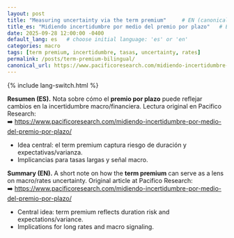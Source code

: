```yaml
---
layout: post
title: "Measuring uncertainty via the term premium"     # EN (canonical)
title_es: "Midiendo incertidumbre por medio del premio por plazo"   # ES
date: 2025-09-28 12:00:00 -0400
default_lang: es   # choose initial language: 'es' or 'en'
categories: macro
tags: [term premium, incertidumbre, tasas, uncertainty, rates]
permalink: /posts/term-premium-bilingual/
canonical_url: https://www.pacificoresearch.com/midiendo-incertidumbre-por-medio-del-premio-por-plazo/
---
```


{% include lang-switch.html %}

<div data-lang="es" markdown="1">

**Resumen (ES).** Nota sobre cómo el **premio por plazo** puede reflejar cambios en la incertidumbre macro/financiera.
Lectura original en Pacifico Research:  
➡️ <https://www.pacificoresearch.com/midiendo-incertidumbre-por-medio-del-premio-por-plazo/>

- Idea central: el term premium captura riesgo de duración y expectativas/varianza.
- Implicancias para tasas largas y señal macro.

</div>

<div data-lang="en" markdown="1">

**Summary (EN).** A short note on how the **term premium** can serve as a lens on macro/rates uncertainty.
Original article at Pacifico Research:  
➡️ <https://www.pacificoresearch.com/midiendo-incertidumbre-por-medio-del-premio-por-plazo/>

- Central idea: term premium reflects duration risk and expectations/variance.
- Implications for long rates and macro signaling.

</div>
